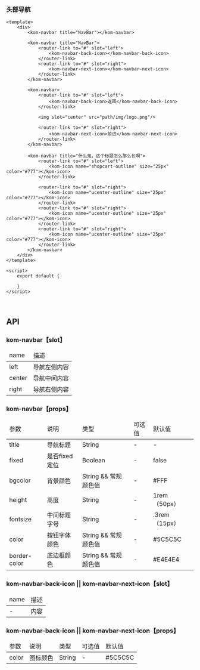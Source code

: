 ### 头部导航

```
<template>
    <div>
        <kom-navbar title="NavBar"></kom-navbar>
        
        <kom-navbar title="NavBar">
            <router-link to="#" slot="left">
                <kom-navbar-back-icon></kom-navbar-back-icon>
            </router-link>
            <router-link to="#" slot="right">
                <kom-navbar-next-icon></kom-navbar-next-icon>
            </router-link>
        </kom-navbar>
        
        <kom-navbar>
            <router-link to="#" slot="left">
                <kom-navbar-back-icon>返回</kom-navbar-back-icon>
            </router-link>
    
            <img slot="center" src="path/img/logo.png"/>
    
            <router-link to="#" slot="right">
                <kom-navbar-next-icon>前进</kom-navbar-next-icon>
            </router-link>
        </kom-navbar>
        
        <kom-navbar title="什么鬼，这个标题怎么那么长啊">
            <router-link to="#" slot="left">
                <kom-icon name="shopcart-outline" size="25px" color="#777"></kom-icon>
            </router-link>
    
            <router-link to="#" slot="right">
                <kom-icon name="ucenter-outline" size="25px" color="#777"></kom-icon>
            </router-link>
            <router-link to="#" slot="right">
                <kom-icon name="ucenter-outline" size="25px" color="#777"></kom-icon>
            </router-link>
            <router-link to="#" slot="right">
                <kom-icon name="ucenter-outline" size="25px" color="#777"></kom-icon>
            </router-link>
        </kom-navbar>
    </div>
</template>

<script>
    export default {

    }
</script>
```

<br/>

<h2>API</h2>
<h3><strong>kom-navbar</strong>【slot】</h3>
<div class="table">
    <table>
        <thead>
        <tr>
            <td>name</td>
            <td>描述</td>
        </tr>
        </thead>
        <tbody>
        <tr>
            <td>left</td>
            <td>导航左侧内容</td>
        </tr>
        <tr>
            <td>center</td>
            <td>导航中间内容</td>
        </tr>
        <tr>
            <td>right</td>
            <td>导航右侧内容</td>
        </tr>
        </tbody>
    </table>
</div>
<h3><strong>kom-navbar</strong>【props】</h3>
<div class="table">
    <table>
        <thead>
        <tr>
            <td>参数</td>
            <td>说明</td>
            <td>类型</td>
            <td>可选值</td>
            <td>默认值</td>
        </tr>
        </thead>
        <tbody>
        <tr>
            <td>title</td>
            <td>导航标题</td>
            <td>String</td>
            <td>-</td>
            <td>-</td>
        </tr>
        <tr>
            <td>fixed</td>
            <td>是否fixed定位</td>
            <td>Boolean</td>
            <td>-</td>
            <td>false</td>
        </tr>
        <tr>
            <td>bgcolor</td>
            <td>背景颜色</td>
            <td>String &amp;&amp; 常规颜色值</td>
            <td>-</td>
            <td>#FFF</td>
        </tr>
        <tr>
            <td>height</td>
            <td>高度</td>
            <td>String</td>
            <td>-</td>
            <td>1rem（50px）</td>
        </tr>
        <tr>
            <td>fontsize</td>
            <td>中间标题字号</td>
            <td>String</td>
            <td>-</td>
            <td>.3rem（15px）</td>
        </tr>
        <tr>
            <td>color</td>
            <td>按钮字体颜色</td>
            <td>String &amp;&amp; 常规颜色值</td>
            <td>-</td>
            <td>#5C5C5C</td>
        </tr>
        <tr>
            <td>border-color</td>
            <td>底边框颜色</td>
            <td>String &amp;&amp; 常规颜色值</td>
            <td>-</td>
            <td>#E4E4E4</td>
        </tr>
        </tbody>
    </table>
</div>
<h3><strong>kom-navbar-back-icon || kom-navbar-next-icon</strong>【slot】</h3>
<div class="table">
    <table>
        <thead>
        <tr>
            <td>name</td>
            <td>描述</td>
        </tr>
        </thead>
        <tbody>
        <tr>
            <td>-</td>
            <td>内容</td>
        </tr>
        </tbody>
    </table>
</div>
<h3><strong>kom-navbar-back-icon || kom-navbar-next-icon</strong>【props】</h3>
<div class="table">
    <table>
        <thead>
        <tr>
            <td>参数</td>
            <td>说明</td>
            <td>类型</td>
            <td>可选值</td>
            <td>默认值</td>
        </tr>
        </thead>
        <tbody>
        <tr>
            <td>color</td>
            <td>图标颜色</td>
            <td>String</td>
            <td>-</td>
            <td>#5C5C5C</td>
        </tr>
        </tbody>
    </table>
</div>
